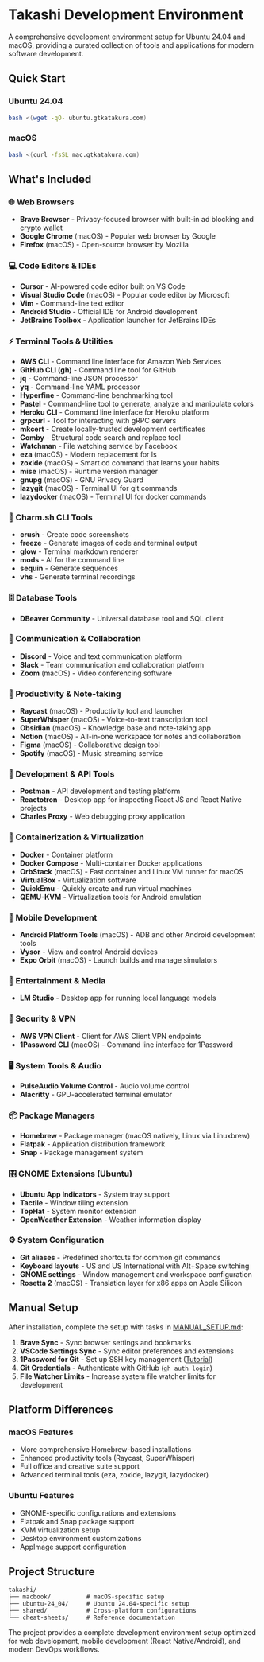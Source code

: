 # Takashi Development Environment

A comprehensive development environment setup for Ubuntu 24.04 and macOS, providing a curated collection of tools and applications for modern software development.

## Quick Start

### Ubuntu 24.04

```bash
bash <(wget -qO- ubuntu.gtkatakura.com)
```

### macOS

```bash
bash <(curl -fsSL mac.gtkatakura.com)
```

## What's Included

### 🌐 Web Browsers

- **Brave Browser** - Privacy-focused browser with built-in ad blocking and crypto wallet
- **Google Chrome** (macOS) - Popular web browser by Google
- **Firefox** (macOS) - Open-source browser by Mozilla

### 💻 Code Editors & IDEs

- **Cursor** - AI-powered code editor built on VS Code
- **Visual Studio Code** (macOS) - Popular code editor by Microsoft
- **Vim** - Command-line text editor
- **Android Studio** - Official IDE for Android development
- **JetBrains Toolbox** - Application launcher for JetBrains IDEs

### ⚡ Terminal Tools & Utilities

- **AWS CLI** - Command line interface for Amazon Web Services
- **GitHub CLI (gh)** - Command line tool for GitHub
- **jq** - Command-line JSON processor
- **yq** - Command-line YAML processor
- **Hyperfine** - Command-line benchmarking tool
- **Pastel** - Command-line tool to generate, analyze and manipulate colors
- **Heroku CLI** - Command line interface for Heroku platform
- **grpcurl** - Tool for interacting with gRPC servers
- **mkcert** - Create locally-trusted development certificates
- **Comby** - Structural code search and replace tool
- **Watchman** - File watching service by Facebook
- **eza** (macOS) - Modern replacement for ls
- **zoxide** (macOS) - Smart cd command that learns your habits
- **mise** (macOS) - Runtime version manager
- **gnupg** (macOS) - GNU Privacy Guard
- **lazygit** (macOS) - Terminal UI for git commands
- **lazydocker** (macOS) - Terminal UI for docker commands

### 🎨 Charm.sh CLI Tools

- **crush** - Create code screenshots
- **freeze** - Generate images of code and terminal output
- **glow** - Terminal markdown renderer
- **mods** - AI for the command line
- **sequin** - Generate sequences
- **vhs** - Generate terminal recordings

### 🗄️ Database Tools

- **DBeaver Community** - Universal database tool and SQL client

### 💬 Communication & Collaboration

- **Discord** - Voice and text communication platform
- **Slack** - Team communication and collaboration platform
- **Zoom** (macOS) - Video conferencing software

### 📝 Productivity & Note-taking

- **Raycast** (macOS) - Productivity tool and launcher
- **SuperWhisper** (macOS) - Voice-to-text transcription tool
- **Obsidian** (macOS) - Knowledge base and note-taking app
- **Notion** (macOS) - All-in-one workspace for notes and collaboration
- **Figma** (macOS) - Collaborative design tool
- **Spotify** (macOS) - Music streaming service

### 🔧 Development & API Tools

- **Postman** - API development and testing platform
- **Reactotron** - Desktop app for inspecting React JS and React Native projects
- **Charles Proxy** - Web debugging proxy application

### 🐳 Containerization & Virtualization

- **Docker** - Container platform
- **Docker Compose** - Multi-container Docker applications
- **OrbStack** (macOS) - Fast container and Linux VM runner for macOS
- **VirtualBox** - Virtualization software
- **QuickEmu** - Quickly create and run virtual machines
- **QEMU-KVM** - Virtualization tools for Android emulation

### 📱 Mobile Development

- **Android Platform Tools** (macOS) - ADB and other Android development tools
- **Vysor** - View and control Android devices
- **Expo Orbit** (macOS) - Launch builds and manage simulators

### 🎵 Entertainment & Media

- **LM Studio** - Desktop app for running local language models

### 🔐 Security & VPN

- **AWS VPN Client** - Client for AWS Client VPN endpoints
- **1Password CLI** (macOS) - Command line interface for 1Password

### 🖥️ System Tools & Audio

- **PulseAudio Volume Control** - Audio volume control
- **Alacritty** - GPU-accelerated terminal emulator

### 📦 Package Managers

- **Homebrew** - Package manager (macOS natively, Linux via Linuxbrew)
- **Flatpak** - Application distribution framework
- **Snap** - Package management system

### 🎛️ GNOME Extensions (Ubuntu)

- **Ubuntu App Indicators** - System tray support
- **Tactile** - Window tiling extension
- **TopHat** - System monitor extension
- **OpenWeather Extension** - Weather information display

### ⚙️ System Configuration

- **Git aliases** - Predefined shortcuts for common git commands
- **Keyboard layouts** - US and US International with Alt+Space switching
- **GNOME settings** - Window management and workspace configuration
- **Rosetta 2** (macOS) - Translation layer for x86 apps on Apple Silicon

## Manual Setup

After installation, complete the setup with tasks in [MANUAL_SETUP.md](MANUAL_SETUP.md):

1. **Brave Sync** - Sync browser settings and bookmarks
2. **VSCode Settings Sync** - Sync editor preferences and extensions
3. **1Password for Git** - Set up SSH key management ([Tutorial](https://developer.1password.com/docs/ssh/manage-keys/))
4. **Git Credentials** - Authenticate with GitHub (`gh auth login`)
5. **File Watcher Limits** - Increase system file watcher limits for development

## Platform Differences

### macOS Features

- More comprehensive Homebrew-based installations
- Enhanced productivity tools (Raycast, SuperWhisper)
- Full office and creative suite support
- Advanced terminal tools (eza, zoxide, lazygit, lazydocker)

### Ubuntu Features

- GNOME-specific configurations and extensions
- Flatpak and Snap package support
- KVM virtualization setup
- Desktop environment customizations
- AppImage support configuration

## Project Structure

```
takashi/
├── macbook/          # macOS-specific setup
├── ubuntu-24_04/     # Ubuntu 24.04-specific setup
├── shared/           # Cross-platform configurations
└── cheat-sheets/     # Reference documentation
```

The project provides a complete development environment setup optimized for web development, mobile development (React Native/Android), and modern DevOps workflows.
